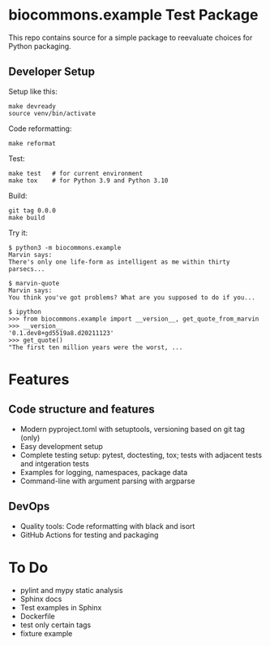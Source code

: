 # biocommons.example Test Package

This repo contains source for a simple package to reevaluate choices
for Python packaging.



## Developer Setup

Setup like this:

	make devready
    source venv/bin/activate
	
Code reformatting:

	make reformat

Test:

    make test   # for current environment
    make tox    # for Python 3.9 and Python 3.10

Build:

    git tag 0.0.0
	make build

Try it:

    $ python3 -m biocommons.example
    Marvin says:
    There's only one life-form as intelligent as me within thirty parsecs...
           
    $ marvin-quote 
    Marvin says:
    You think you've got problems? What are you supposed to do if you...
	
	$ ipython
	>>> from biocommons.example import __version__, get_quote_from_marvin
	>>> __version__
	'0.1.dev8+gd5519a8.d20211123'
	>>> get_quote()
	"The first ten million years were the worst, ...


# Features

## Code structure and features
* Modern pyproject.toml with setuptools, versioning based on git tag (only)
* Easy development setup
* Complete testing setup: pytest, doctesting, tox; tests with adjacent
  tests and intgeration tests
* Examples for logging, namespaces, package data
* Command-line with argument parsing with argparse

## DevOps
* Quality tools: Code reformatting with black and isort
* GitHub Actions for testing and packaging


# To Do

* pylint and mypy static analysis
* Sphinx docs
* Test examples in Sphinx
* Dockerfile
* test only certain tags
* fixture example
